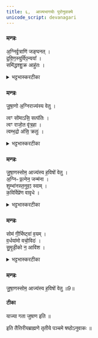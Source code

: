 ```yaml
---
title: ६,  आज्यभागयोः पुरोनुवाक्ये
unicode_script: devanagari
---
```



### मन्त्रः
अ॒ग्निर्वृ॒त्राणि॑ जङ्घनत् ।  
द्र॒वि॒ण॒स्युर्वि॑प॒न्यया᳚ ।  
समि॑द्धश्शु॒क्र आहु॑तः ।  
<details><summary>भट्टभास्करटीका</summary>

1आज्यभागयोः पुरोनुवाक्ये - अग्निर्वृत्राणीति गायत्र्यौ ॥ व्याख्याते अग्निकाण्डे ।  

- अ॒ग्निर्वृ॒त्राणि॑ जङ्घनद्द्रविण॒स्युर्वि॑प॒न्यया᳚ ।  
समि॑द्धश्शु॒क्र आहु॑तः ॥  
  - टीका
 ( अथ चतुर्थकाण्डे तृतीयप्रपाठके त्रयोदशोऽनुवाकः )।  
द्वादशेऽनुवाकेऽसपत्ना विराजश्चोक्ताः ।   अथ त्रयोदशस्यान्त्यानुवाकत्वात्तत्र याज्यानुवाक्या उच्यन्ते ।  
चातुर्मास्येषु साकमेधाख्ये तृतीये पर्वण्यग्नयेऽनीयवते पुरोडाशमष्टाकपालं निर्वपति साकꣳ सूर्येणाद्येतत्यादिहवष्यिंम्नातानि ।   तत्र प्रथमस्याऽऽज्यभागस्य पुरोनुवाक्यामाह— अग्निर्वृत्राणीति ।   अयमग्निरस्याननुगृह्णात्विति शेषः ।   कीदृशोऽग्निः, वृत्राणि जङ्घनत्कर्मानुष्टाननिवारकाणि पापान्यतिशयेन हतवान्, विपन्यया विशिष्टयाऽस्मात्कृतया स्तुत्या द्रविणस्युरस्मदर्थं द्रविणेच्छुः, समिद्धः सम्यक्प्रज्वालितः, शुक्रः शोचमानः, आहुत आ समन्तादस्माभिराकारितोऽनेनाऽऽज्योनाऽऽहुतो वा
</details>

### मन्त्रः
जु॒षा॒णो अ॒ग्निराज्य॑स्य वेतु ।  

त्वꣳ सो॑माऽसि॒ सत्प॑तिः ।  
त्वꣳ राजो॒त वृ॑त्र॒हा ।  
त्वम्भ॒द्रो अ॑सि॒ क्रतुः॑ ।  
<details><summary>भट्टभास्करटीका</summary>

जुषाण इत्यादिके यजुषी याज्ये । प्रियमाणोऽग्निराज्यस्य वेतु पिबतु । सुहितार्थयोगे चतुर्थी ज्ञापिता, चतुर्थ्यर्थे षष्ठी ।   

- मन्त्रः
त्वꣳ सो॑मासि॒ सत्प॑ति॒स्त्वꣳ राजो॒त वृ॑त्र॒हा ।  
त्वम्भ॒द्रो अ॑सि॒ क्रतुः॑ ॥  
- टीका
अथ द्वितीयस्याऽऽज्यभागस्य पुरोनुवाक्यामाह— त्वꣳ सोमासीति ।   हे सोम त्वं सतां सम्यगनुष्ठितानां कर्मणां पतिरसि।   किंच त्वं राजा दीप्तिमान् ।   अपि च त्वं वृत्रहा पापघाती ।   किंच त्वं भद्रः फलप्रदत्वेन मङ्गलः क्रतुरसि ।   तस्य क्रतोर्निष्पादकत्वात् ।   यद्यप्येतन्मन्त्रद्वयं चोद कप्राप्तं तथाऽप्यमावारयाविकृतित्व युक्तां वृधन्वत्योः प्राप्तिं वारयितुं पुनः पाठः ।  
</details>

### मन्त्रः
जु॒षा॒णस्सोम॒ आज्य॑स्य ह॒विषो॑ वेतु ।  
अ॒ग्निᳶ प्र॒त्नेन॒ जन्म॑ना ।  
शुम्भा॑नस्त॒नुव॒ꣵ स्वाम् ।  
क॒विर्विप्रे॑ण वावृधे ।  

<details><summary>भट्टभास्करटीका</summary>

एवं जुषाणः सोमः इत्यादि । गतम् । अत्राग्नेराज्यादन्यद्धविरस्ति । सोमस्य नास्ति । अतस्सोमस्येदमाज्यं हविरिति मत्वाऽऽह । प्रत्नेन पुराणेन आत्मीयेन जन्मना हविः-प्रक्षेपजन्मना शोभया जननीयेन वा हविषा स्वां तनुवं शुम्भानः शोभयमानस्सन् कविः क्रान्तदर्शनः वावृधे वर्धताम् । छान्दसो लिट्, तुजादित्वादभ्यासस्य दीर्घः ।  
</details>

### मन्त्रः
सोम॑ गी॒र्भिष्ट्वा॑ व॒यम् ।  
व॒र्धया॑मो वचो॒विदः॑ ।  
सु॒मृ॒डी॒को न॒ आवि॑श ।  

<details><summary>भट्टभास्करटीका</summary>

गीर्भिः सूक्तिभिः वर्धयामः महायशसं कुर्मः । यस्मात् वयं वचोविदः वचसां वेदितारः वाग्योगविदः, अतः त्वं सुमृडीकः सुष्ठु सुखयिता भूत्वा नः अस्मान् आविश अनुप्रविश्य अनुगृहाण ।  
</details>

### मन्त्रः

जु॒षा॒णस्सोम॒ आज्य॑स्य ह॒विषो॑ वेतु ॥9॥  
#### टीका
याज्या गता जुषाण इति ॥  

इति तैत्तिरीयब्राह्मणे तृतीये पञ्चमे षष्ठोऽनुवाकः ॥  
